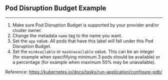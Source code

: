 ## Pod Disruption Budget Example
---

1. Make sure Pod Disruption Budget is supported by your provider and/or cluster
   owner.
2. Change the metadata `name` tag to the name you want.
3. Set the `app` value. All pods that have this label will fall under this Pod
   Disruption Budget.
4. Set the `minAvailable` or `maxUnavailable` value. This can be an integer (for
   example when specififying minimum 3 pods should be available) or a percentage
   (for example when maximum 50% may be unavailable).

Reference: https://kubernetes.io/docs/tasks/run-application/configure-pdb/
